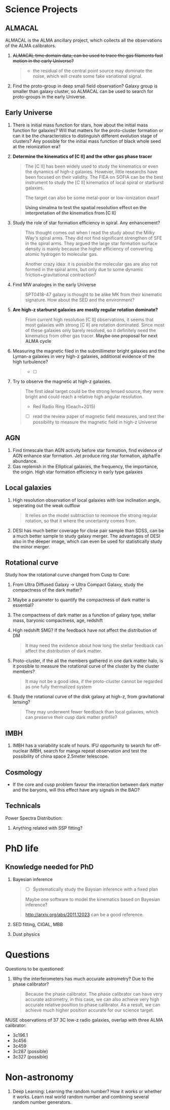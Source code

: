 # Science Projects

## ALMACAL

ALMACAL is the ALMA ancillary project, which collects all the observations of the ALMA calibrators. 

1. ~~ALMACAL time domain data, can be used to trace the gas filaments fast motion in the early Universe?~~

   > - the residual of the central point source may dominate the noise, which will create some fake variational signal.

2. Find the proto-group in deep small field observation? Galaxy group is smaller than galaxy cluster, so ALMACAL can be used to search for proto-groups in the early Universe.

## Early Universe

1. There is initial mass function for stars, how about the initial mass function for galaxies? Will that matters for the proto-cluster formation or can it be the characteristics to distinguish different evolution stage of clusters? Any possible for the initial mass function of black whole seed at the reionization era?

2. **Determine the kinematics of [C II] and the other gas phase tracer**

   > The [C II] has been widely used to study the kinematics or even the dynamics of high-z galaxies. However, little researchs have been focused on their validity. The FIEA on SOFIA can be the best instrument to study the [C II] kinematics of local spiral or starburst galaxies.
   >
   > The target can also be some metal-poor or low-ionization dwarf
   >
   > **Using simalma to test the spatial resolution effect on the interpretation of the kinematics from [C II]**

3. Study the role of star formation efficiency in spiral. Any enhancement?

   > This thought comes out when I read the study about the Milky Way's spiral arms. They did not find significant strengthen of SFE in the spiral arms. They argued the large star formation surface density is mainly because the higher efficiency of converting atomic hydrogen to molecular gas.
   >
   > Another crazy idea: it is possible the molecular gas are also not formed in the spiral arms, but only due to some dynamic friction+gravitational contraction?

4. Find MW analoges in the early Universe

   > SPT0418-47 galaxy is thought to be alike MK from their kinematic signature. How about the SED and the environment?

5. **Are high-z starburst galaxies are mostly regular rotation dominate?**

   > From current high resolution [C II] observations, it seems that most galaxies with strong [C II] are rotation dominated. Since most of these galaxies only barely resolved, so it definitely need the kinematics from other gas tracer. **Maybe one proposal for next ALMA cycle**

6. Measuring the magnetic filed in the submillimeter bright galaxies and the Lyman-a galaxies in very high-z galaxies, additional evidence of the high turbulence?

   > - [ ] 

7. Try to observe the magnetic at high-z galaxies.

   > The first ideal target could be the strong lensed source, they were bright and could reach a relative high angular resolution.
   >
   > - Red Radio Ring (Geach+2015)
   >
   > - [ ] read the review paper of magnetic field measures, and test the possibility to measure the magnetic field in high-z Universe

## AGN

1. Find timescale than AGN activity before  star formation, find evidence of AGN enhance star formation. Jet produce ring star formation, alpha/Fe abundance.
2. Gas replenish in the Elliptical galaxies, the frequency, the importance, the origin. High star formation efficiency in early type galaxies 

## Local galaxies

1. High resolution observation of local galaxies with low inclination angle, seperating out the weak outflow

   > It relies on the model subtraction to reomove the strong regular rotation, so that it where the uncertainty comes from.

2. DESI has much better coverage for close pair sample than SDSS, can be a much better sample to study galaxy merger. The advantages of DESI also in the deeper image, which can even be used for statistically study the minor merger.

## Rotational curve

Study how the rotational curve changed from Cusp to Core:

1. From Ultra Diffused Galaxy -> Ultra Compact Galaxy, study the compactness of the dark matter? 

2. Maybe a parameter to quantify the compactness of dark matter is essential?

3. The compactness of dark matter as a function of galaxy type, stellar mass, baryonic compactness, age, redshift

4. High redshift SMG? If the feedback have not affect the distribution of DM

   > It may need the evidence about how long the stellar feedback can affect the distribution of dark matter.

5. Proto-cluster, if the all the members gathered in one dark matter halo, is it possible to measure the rotational curve of the cluster by the cluster members?

   > It may not be a good idea, if the proto-cluster cannot be regarded as one fully thermalized system



6. Study the rotational curve of the disk galaxy at high-z, from gravitational lensing? 

   > They may underwent fewer feedback than local galaxies, which can preserve their cusp dark matter profile?

## IMBH

1. IMBH has a variability scale of hours. IFU opportunity to search for off-nuclear IMBH, search for manga repeat observation and test the possibility of china space 2.5meter telescope. 

## Cosmology

- If the core and cusp problem favour the interaction between dark matter and the baryons, will this effect have any signals in the BAO?



## Technicals

Power Spectra Distribution:

1. Anything related with SSP fitting? 

   



# PhD life



## Knowledge needed for PhD

1. Bayesian inference

   > - [ ] Systematically study the Baysian inference with a fixed plan
   >
   > Maybe one software to model the kinematics based on Bayesian inference?
   >
   > http://arxiv.org/abs/2011.12023 can be a good reference.

2. SED fitting, CIGAL, MBB

3. Dust physics





# Questions

Questions to be questioned:

1. Why the interferometers has much accurate astrometry? Due to the phase calibrator?

   > Because the phase calibrator. The phase calibrator can have very accurate astrometry, in this case, we can also achieve very high accurate relative position to phase calibrator. As a result, we can achieve much higher position accurate for our science target.





MUSE observations of 37 3C low-z radio galaxies, overlap with three ALMA calibrator:

- 3c196.1
- 3c456
- 3c459
- 3c287 (possible)
- 3c327 (possible)





# Non-astronomy

1. Deep Learning: Learning the random number? How it works or whether it works. Learn real world random number and combining several random number generators.

